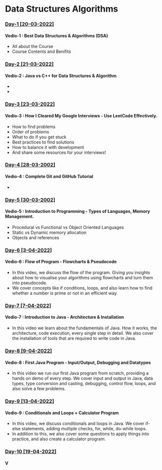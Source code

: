 # Data Structures Algorithms

### [Day-1 [20-03-2022]](https://www.youtube.com/watch?v=rZ41y93P2Qo&list=PL9gnSGHSqcnr_DxHsP7AW9ftq0AtAyYqJ&index=1&ab_channel=KunalKushwaha) 
#### Vedio-1 : Best Data Structures & Algorithms (DSA) 

- All about the Course
- Course Contents and Benifits 

### [Day-2 [21-03-2022]](https://www.youtube.com/watch?v=Nckx9qMy_kw&list=PL9gnSGHSqcnr_DxHsP7AW9ftq0AtAyYqJ&index=2&ab_channel=KunalKushwaha) 
#### Vedio-2 : Java vs C++ for Data Structures & Algorithm

-
-

### [Day-3 [23-03-2022]](https://www.youtube.com/watch?v=waGfV-IoOt8&list=PL9gnSGHSqcnr_DxHsP7AW9ftq0AtAyYqJ&index=3&ab_channel=KunalKushwaha) 
#### Vedio-3 : How I Cleared My Google Interviews - Use LeetCode Effectively.

- How to find problems
- Order of problems
- What to do if you get stuck
- Best practices to find solutions
- How to balance it with development
- And share some resources for your interviews!


### [Day-4 [28-03-2002]](https://www.youtube.com/watch?v=apGV9Kg7ics&list=PL9gnSGHSqcnr_DxHsP7AW9ftq0AtAyYqJ&index=4&ab_channel=KunalKushwaha)
#### Vedio-4 : Complete Git and GitHub Tutorial

-

### [Day-5 [30-03-2002]](https://www.youtube.com/watch?v=wn49bJOYAZM&list=PL9gnSGHSqcnr_DxHsP7AW9ftq0AtAyYqJ&index=5&ab_channel=KunalKushwaha)
#### Vedio-5 : Introduction to Programming - Types of Languages, Memory Management.

- Procedural vs Functional vs Object Oriented Languages
- Static vs Dynamic memory allocation
- Objects and references

### [Day-6 [3-04-2022]](https://www.youtube.com/watch?v=lhELGQAV4gg&list=PL9gnSGHSqcnr_DxHsP7AW9ftq0AtAyYqJ&index=6&ab_channel=KunalKushwaha)
#### Vedio-6 : Flow of Program - Flowcharts & Pseudocode

- In this video, we discuss the flow of the program. Giving you insights about how to visualise your algorithms using flowcharts and turn them into pseudocode.
- We cover concepts like if conditions, loops, and also learn how to find whether a number is prime or not in an efficient way.

### [Day-7 [7-04-2022]](https://www.youtube.com/watch?v=4EP8YzcN0hQ&list=PL9gnSGHSqcnr_DxHsP7AW9ftq0AtAyYqJ&index=7&ab_channel=KunalKushwaha)
#### Vedio-7 : Introduction to Java - Architecture & Installation

- In this video we learn about the fundamentals of Java. How it works, the architecture, code execution, every single step in detail. We also cover the installation of tools that are required to write code in Java.

### [Day-8 [9-04-2022]](https://www.youtube.com/watch?v=TAtrPoaJ7gc&list=PL9gnSGHSqcnr_DxHsP7AW9ftq0AtAyYqJ&index=8&ab_channel=KunalKushwaha)
#### Vedio-8 : First Java Program - Input/Output, Debugging and Datatypes

- In this video we run our first Java program from scratch, providing a hands on demo of every step.
We cover input and output in Java, data types, type conversion and casting, debugging, control flow, loops, and also solve a few problems.

### [Day-9 [13-04-2022]](https://www.youtube.com/watch?v=ldYLYRNaucM&list=PL9gnSGHSqcnr_DxHsP7AW9ftq0AtAyYqJ&index=9&ab_channel=KunalKushwaha)
#### Vedio-9 : Conditionals and Loops + Calculator Program

- In this video, we discuss conditionals and loops in Java. We cover if-else statements, adding multiple checks, for, while, do-while loops.
- In addition to this, we also cover some questions to apply things into practice, and also create a calculator program.

### [Day-10 [19-04-2022]]()
#### V
